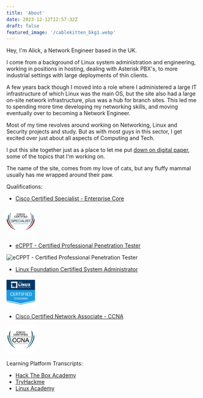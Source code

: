 ```yaml
---
title: 'About'
date: 2023-12-12T12:57:32Z
draft: false
featured_image: '/cablekitten_bkg1.webp'
---
```


Hey, I'm Alick, a Network Engineer based in the UK.

I come from a background of Linux system administration and engineering, working in positions in hosting, dealing with Asterisk PBX's, to more industrial settings with large deployments of thin clients. 

A few years back though I moved into a role where I administered a large IT infrastructure of which Linux was the main OS, but  the site also had a large on-site network infrastructure, plus was a hub for branch sites. This led me to spending more time developing my networking skills, and moving eventually over to becoming a Network Engineer. 

Most of my time revolves around working on Networking, Linux and Security projects and study. But as with most guys in this sector, I get excited over just about all aspects of Computing and Tech.

I put this site together just as a place to let me put [down on digital paper](https://cablekitten.co.uk), some of the topics that I'm working on.

The name of the site, comes from my love of cats, but any fluffy mammal usually has me wrapped around their paw.

Qualifications:

- [Cisco Certified Specialist - Enterprise Core](https://www.credly.com/users/alick-mitchell/badges)

![Cisco Certified Specialist - Enterprise Core](encor-75x75.jpg)

- [eCPPT - Certified Professional Penetration Tester](https://api.accredible.com/v1/frontend/credential_website_embed_image/certificate/124874547)

![eCPPT - Certified Professional Penetration Tester](ecppt.jpg)

- [Linux Foundation Certified System Administrator](https://www.credly.com/users/alick-mitchell/badges)

![Linux Foundation Certified System Administrator](lfcs-75x75.png)

- [Cisco Certified Network Associate - CCNA](https://www.credly.com/users/alick-mitchell/badges)

![Cisco Certified Network Associate - CCNA ](ccna_sm.jpg)

Learning Platform Transcripts:
- [Hack The Box Academy](HTB_Academy_Student_Transcript.pdf)
- [TryHackme](https://tryhackme.com/p/frim)
- [Linux Academy](/about/lacc/)
